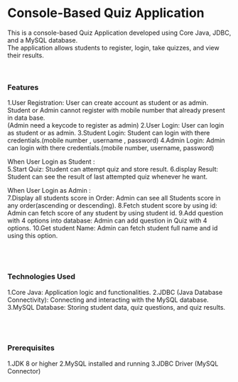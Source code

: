 # Console-Based Quiz Application

<p>This is a console-based Quiz Application developed using Core Java, JDBC, and a MySQL database.<br>
  The application allows students to register, login, take quizzes, and view their results.</p>
<br>

<h3>Features</h3> 

1.User Registration: User can create account as student or as admin. <br>
Student or Admin cannot register with mobile number that already present in data base.<br>
(Admin need a keycode to register as admin)
2.User Login: User can login as student or as admin. 
3.Student Login: Student can login with there credentials.(mobile number , username , password)
4.Admin Login: Admin can login with there credentials.(mobile number, username, password)

When User Login as Student : <br>
5.Start Quiz: Student can attempt quiz and store result.
6.display Result: Student can see the result of last attempted quiz whenever he want.

When User Login as Admin : <br>
7.Display all students score in Order: Admin can see all Students score in any order(ascending or descending).
8.Fetch student score by using id: Admin can fetch score of any student by using student id.
9.Add question with 4 options into database: Admin can add question in Quiz with 4 options.
10.Get student Name: Admin can fetch student full name and id using this option.
<br>
<br>
<br>
<br>


<h3>Technologies Used</h3>

1.Core Java: Application logic and functionalities.
2.JDBC (Java Database Connectivity): Connecting and interacting with the MySQL database.
3.MySQL Database: Storing student data, quiz questions, and quiz results.
<br>
<br>
<br>
<br>
<h3>Prerequisites</h3>

1.JDK 8 or higher
2.MySQL installed and running
3.JDBC Driver (MySQL Connector)

